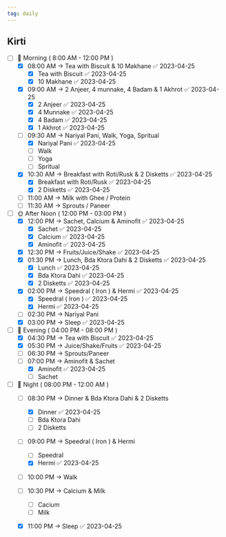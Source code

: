 ```yaml
---
tag: daily
---
```


## Kirti

- [ ] 🌅 Morning ( 8:00 AM - 12:00 PM ) 
	- [x] 08:00 AM →  Tea with Biscuit & 10 Makhane ✅ 2023-04-25
		- [x] Tea with Biscuit ✅ 2023-04-25
		- [x] 10 Makhane ✅ 2023-04-25
	- [x] 09:00 AM → 2 Anjeer, 4 munnake, 4 Badam & 1 Akhrot ✅ 2023-04-25
		- [x] 2 Anjeer ✅ 2023-04-25
		- [x] 4 Munnake ✅ 2023-04-25
		- [x] 4 Badam ✅ 2023-04-25
		- [x] 1 Akhrot ✅ 2023-04-25
	- [ ] 09:30 AM → Nariyal Pani, Walk, Yoga, Spritual
		- [x] Nariyal Pani ✅ 2023-04-25
		- [ ] Walk
		- [ ] Yoga
		- [ ] Spritual
	- [x] 10:30 AM → Breakfast with Roti/Rusk & 2 Disketts ✅ 2023-04-25
		- [x] Breakfast with Roti/Rusk ✅ 2023-04-25
		- [x] 2 Disketts ✅ 2023-04-25
	- [ ] 11:00 AM → Milk with Ghee / Protein
	- [ ] 11:30 AM → Sprouts / Paneer
- [ ] 🌞 After Noon ( 12:00 PM - 03:00 PM )
	- [x] 12:00 PM → Sachet, Calcium & Aminofit ✅ 2023-04-25
		- [x] Sachet ✅ 2023-04-25
		- [x] Calcium ✅ 2023-04-25
		- [x] Aminofit ✅ 2023-04-25
	- [x] 12:30 PM → Fruits/Juice/Shake ✅ 2023-04-25
	- [x] 01:30 PM → Lunch, Bda Ktora Dahi & 2 Disketts ✅ 2023-04-25
		- [x] Lunch ✅ 2023-04-25
		- [x] Bda Ktora Dahi ✅ 2023-04-25
		- [x] 2 Disketts ✅ 2023-04-25
	- [x] 02:00 PM →  Speedral ( Iron ) & Hermi ✅ 2023-04-25
		- [x] Speedral ( Iron ) ✅ 2023-04-25
		- [x] Hermi ✅ 2023-04-25
	- [ ] 02:30 PM → Nariyal Pani
	- [x] 03:00 PM → Sleep ✅ 2023-04-25
- [ ] 🌆 Evening ( 04:00 PM - 08:00 PM )
	- [x] 04:30 PM → Tea with Biscuit ✅ 2023-04-25
	- [x] 05:30 PM → Juice/Shake/Fruits ✅ 2023-04-25
	- [ ] 06:30 PM → Sprouts/Paneer
	- [ ] 07:00 PM → Aminofit & Sachet
		- [x] Aminofit ✅ 2023-04-25
		- [ ] Sachet
- [ ] 🌃 Night ( 08:00 PM - 12:00 AM )
	- [ ] 08:30 PM → Dinner & Bda Ktora Dahi & 2 Disketts
		- [x] Dinner ✅ 2023-04-25
		- [ ] Bda Ktora Dahi
		- [ ] 2 Disketts
	- [ ] 09:00 PM → Speedral ( Iron ) & Hermi
		- [ ] Speedral 
		- [x] Hermi ✅ 2023-04-25
	- [ ] 10:00 PM → Walk
	- [ ] 10:30 PM → Calcium & Milk
		- [ ] Cacium
		- [ ] Milk
	- [x] 11:00 PM → Sleep ✅ 2023-04-25


